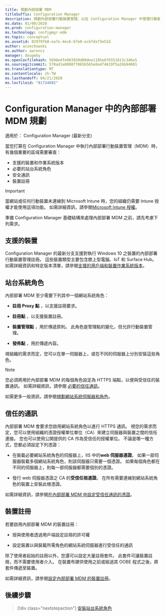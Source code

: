 ```yaml
---
title: 規劃內部部署 MDM
titleSuffix: Configuration Manager
description: 規劃內部部署行動裝置管理，以在 Configuration Manager 中管理行動裝置
ms.date: 01/09/2020
ms.prod: configuration-manager
ms.technology: configmgr-mdm
ms.topic: conceptual
ms.assetid: 02979fb8-ea7e-4ec6-b7e0-ecbfda73e52d
author: aczechowski
ms.author: aaroncz
manager: dougeby
ms.openlocfilehash: 5690e4fe003939d00dee1185e6f6551813c346e5
ms.sourcegitcommit: 578ad1e8088f7065b565e8a4f4619f5a26b94001
ms.translationtype: MT
ms.contentlocale: zh-TW
ms.lasthandoff: 04/21/2020
ms.locfileid: "81724692"
---
```

# <a name="plan-for-on-premises-mdm-in-configuration-manager"></a>Configuration Manager 中的內部部署 MDM 規劃

適用於：  Configuration Manager (最新分支)

當您打算在 Configuration Manager 中執行內部部署行動裝置管理（MDM）時，有幾個重要的區域需要審查：

- 支援的裝置和作業系統版本
- 必要的站台系統角色
- 安全通訊
- 裝置註冊

> [!IMPORTANT]
> 當網站或任何行動裝置未連線到 Microsoft Intune 時，您的組織仍需要 Intune 授權才能使用這項功能。 如需詳細資訊，請參閱[Microsoft Intune 授權](https://docs.microsoft.com/intune/fundamentals/licenses)。

準備 Configuration Manager 基礎結構來處理內部部署 MDM 之前，請先考慮下列需求。

## <a name="supported-devices"></a><a name="bkmk_devices"></a> 支援的裝置  

Configuration Manager 的最新分支支援對執行 Windows 10 之裝置的內部部署行動裝置管理註冊。 這些裝置類型主要包含膝上型電腦、IoT 和 Surface Hub。 如需詳細資訊和特定版本清單，請參閱[支援的用戶端和裝置作業系統版本](../../core/plan-design/configs/supported-operating-systems-for-clients-and-devices.md#bkmk_OnpremOS)。

## <a name="site-system-roles"></a><a name="bkmk_roles"></a> 站台系統角色

內部部署 MDM 至少需要下列其中一個網站系統角色：

- **註冊 Proxy 點** ，以支援註冊要求。

- **註冊點** ，以支援裝置註冊。

- **裝置管理點** ，用於傳遞原則。 此角色是管理點的變化，但允許行動裝置管理。

- **發佈點** ，用於傳遞內容。

視組織的需求而定，您可以在單一伺服器上，或在不同的伺服器上分別安裝這些角色。

> [!NOTE]
> 您必須將用於內部部署 MDM 的每個角色設定為 HTTPS 端點，以便與受信任的裝置通訊。 如需詳細資訊，請參閱 [必要的信任通訊](#bkmk_trustedComs)。

如需更多一般資訊，請參閱[規劃網站系統伺服器和角色](../../core/plan-design/hierarchy/plan-for-site-system-servers-and-site-system-roles.md)。

## <a name="trusted-communications"></a><a name="bkmk_trustedComs"></a>信任的通訊

內部部署 MDM 會要求您啟用網站系統角色以進行 HTTPS 通訊。 視您的需求而定，您可以使用組織的憑證授權單位單位（CA）來建立伺服器與裝置之間的信任連接。 您也可以使用公開提供的 CA 作為受信任的授權單位。 不論是哪一種方式，您都必須設定下列憑證：

- 在裝載必要網站系統角色的伺服器上，IIS 中的**web 伺服器憑證**。 如果一部伺服器裝載多個網站系統角色，則該伺服器只需要一個憑證。 如果每個角色都在不同的伺服器上，則每一部伺服器都需要個別的憑證。

- 發行 web 伺服器憑證之 CA 的**受信任根憑證**。 在所有需要連線到網站系統角色的裝置上安裝此根憑證。

如需詳細資訊，請參閱[在內部部署 MDM 中設定受信任通訊的憑證](../get-started/set-up-certificates-on-premises-mdm.md)。

## <a name="device-enrollment"></a><a name="bkmk_enrollment"></a>裝置註冊

若要啟用內部部署 MDM 的裝置註冊：

- 授與使用者透過用戶端設定註冊的許可權

- 設定裝置以與裝載所需角色的網站系統伺服器進行受信任的通訊

除了使用者起始的註冊以外，您還可以設定大量註冊套件。 此套件可讓裝置註冊，而不需要使用者介入。 在裝置布建供使用之前或經過其 OOBE 程式之後，將套件傳遞至裝置。

如需詳細資訊，請參閱[設定內部部署 MDM 的裝置註冊](../get-started/set-up-device-enrollment-on-premises-mdm.md)。

## <a name="next-step"></a>後續步驟

> [!div class="nextstepaction"]
> [安裝站台系統角色](../get-started/install-site-system-roles-for-on-premises-mdm.md)
